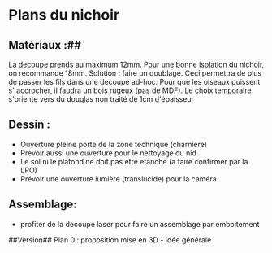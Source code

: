 # Plans du nichoir #

## Matériaux :##
La decoupe prends au maximum 12mm. Pour une bonne isolation du nichoir, on recommande 18mm.
Solution : faire un doublage. Ceci permettra de plus de passer les fils dans une decoupe ad-hoc.
Pour que les oiseaux puissent s' accrocher, il faudra un bois rugeux (pas de MDF).
Le choix temporaire s'oriente vers du douglas non traité de 1cm d'épaisseur

## Dessin : ##
- Ouverture pleine porte de la zone technique (charniere)
- Prevoir aussi une ouverture pour le nettoyage du nid 
- Le sol ni le plafond ne doit pas etre etanche (a faire confirmer par la LPO)
- Prévoir une ouverture lumière (translucide) pour la caméra

## Assemblage: ##
- profiter de la decoupe laser pour faire un assemblage par emboitement

##Version##
Plan 0 : proposition mise en 3D - idée générale